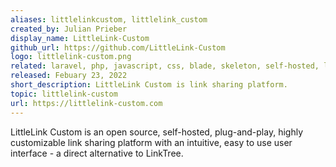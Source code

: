 ```yaml
---
aliases: littlelinkcustom, littlelink_custom
created_by: Julian Prieber
display_name: LittleLink-Custom
github_url: https://github.com/LittleLink-Custom
logo: littlelink-custom.png
related: laravel, php, javascript, css, blade, skeleton, self-hosted, linktree, linktree-alternative, littlelink, awesome-list, personal-website, webapp
released: Febuary 23, 2022
short_description: LittleLink Custom is link sharing platform.
topic: littlelink-custom
url: https://littlelink-custom.com
---
```

LittleLink Custom is an open source, self-hosted, plug-and-play, highly customizable link sharing platform with an intuitive, easy to use user interface - a direct alternative to LinkTree.
